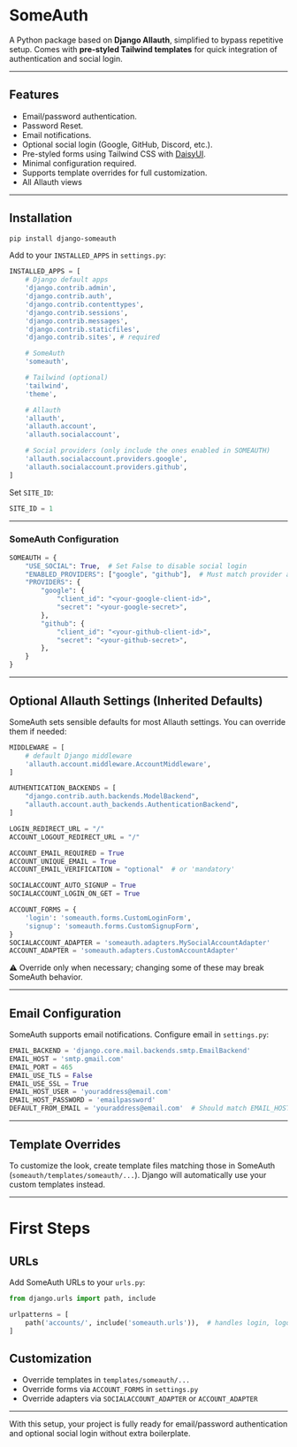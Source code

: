 # SomeAuth

A Python package based on **Django Allauth**, simplified to bypass repetitive setup. Comes with **pre-styled Tailwind templates** for quick integration of authentication and social login.

---

## Features

- Email/password authentication.
- Password Reset.
- Email notifications.
- Optional social login (Google, GitHub, Discord, etc.).
- Pre-styled forms using Tailwind CSS with [DaisyUI](https://daisyui.com/).
- Minimal configuration required.
- Supports template overrides for full customization.
- All Allauth views

---

## Installation

```bash
pip install django-someauth
```

Add to your `INSTALLED_APPS` in `settings.py`:

```python
INSTALLED_APPS = [
    # Django default apps
    'django.contrib.admin',
    'django.contrib.auth',
    'django.contrib.contenttypes',
    'django.contrib.sessions',
    'django.contrib.messages',
    'django.contrib.staticfiles',
    'django.contrib.sites', # required

    # SomeAuth
    'someauth',

    # Tailwind (optional)
    'tailwind',
    'theme',

    # Allauth
    'allauth',
    'allauth.account',
    'allauth.socialaccount',

    # Social providers (only include the ones enabled in SOMEAUTH)
    'allauth.socialaccount.providers.google',
    'allauth.socialaccount.providers.github',
]
```

Set `SITE_ID`:

```python
SITE_ID = 1
```

---

### SomeAuth Configuration

```python
SOMEAUTH = {
    "USE_SOCIAL": True,  # Set False to disable social login
    "ENABLED_PROVIDERS": ["google", "github"],  # Must match provider apps in INSTALLED_APPS
    "PROVIDERS": {
        "google": {
            "client_id": "<your-google-client-id>",
            "secret": "<your-google-secret>",
        },
        "github": {
            "client_id": "<your-github-client-id>",
            "secret": "<your-github-secret>",
        },
    }
}
```

---

## Optional Allauth Settings (Inherited Defaults)

SomeAuth sets sensible defaults for most Allauth settings. You can override them if needed: 

```python
MIDDLEWARE = [
    # default Django middleware
    'allauth.account.middleware.AccountMiddleware',
]

AUTHENTICATION_BACKENDS = [
    "django.contrib.auth.backends.ModelBackend",
    "allauth.account.auth_backends.AuthenticationBackend",
]

LOGIN_REDIRECT_URL = "/"
ACCOUNT_LOGOUT_REDIRECT_URL = "/"

ACCOUNT_EMAIL_REQUIRED = True
ACCOUNT_UNIQUE_EMAIL = True
ACCOUNT_EMAIL_VERIFICATION = "optional"  # or 'mandatory'

SOCIALACCOUNT_AUTO_SIGNUP = True
SOCIALACCOUNT_LOGIN_ON_GET = True

ACCOUNT_FORMS = {
    'login': 'someauth.forms.CustomLoginForm',
    'signup': 'someauth.forms.CustomSignupForm',
}
SOCIALACCOUNT_ADAPTER = 'someauth.adapters.MySocialAccountAdapter'
ACCOUNT_ADAPTER = 'someauth.adapters.CustomAccountAdapter'
```

⚠️ Override only when necessary; changing some of these may break SomeAuth behavior.

---

## Email Configuration

SomeAuth supports email notifications. Configure email in `settings.py`:

```python
EMAIL_BACKEND = 'django.core.mail.backends.smtp.EmailBackend'
EMAIL_HOST = 'smtp.gmail.com'
EMAIL_PORT = 465
EMAIL_USE_TLS = False
EMAIL_USE_SSL = True
EMAIL_HOST_USER = 'youraddress@email.com'
EMAIL_HOST_PASSWORD = 'emailpassword'
DEFAULT_FROM_EMAIL = 'youraddress@email.com'  # Should match EMAIL_HOST_USER
```

---

## Template Overrides

To customize the look, create template files matching those in SomeAuth (`someauth/templates/someauth/...`). Django will automatically use your custom templates instead.

---

# First Steps

## URLs

Add SomeAuth URLs to your `urls.py`:

```python
from django.urls import path, include

urlpatterns = [
    path('accounts/', include('someauth.urls')),  # handles login, logout, signup, social auth
]
```

## Customization

- Override templates in `templates/someauth/...`
- Override forms via `ACCOUNT_FORMS` in `settings.py`
- Override adapters via `SOCIALACCOUNT_ADAPTER` or `ACCOUNT_ADAPTER`

---

With this setup, your project is fully ready for email/password authentication and optional social login without extra boilerplate.